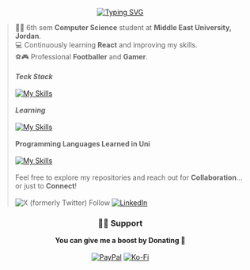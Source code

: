 <div align="center">

[![Typing SVG](https://readme-typing-svg.demolab.com?font=Roboto&size=30&duration=2500&color=9198A1FF&center=true&vCenter=true&lines=Front-End+Developer;Prompt+Engineer;Low-Code+Developer)](https://git.io/typing-svg)

</div>

>👨‍🎓 6th sem **Computer Science** student at **Middle East University, Jordan**.\
>💻 Continuously learning **React** and improving my skills.\
>⚽🎮 Professional **Footballer** and **Gamer**.\
><br/>***Teck Stack***
><br/><br/>[![My Skills](https://skillicons.dev/icons?i=html,css,js,react,bootstrap,git,github,vercel,netlify)](https://skillicons.dev)\
><br/>***Learning***
><br/><br/>[![My Skills](https://skillicons.dev/icons?i=tailwind,ts,next)](https://skillicons.dev)\
><br/>**Programming Languages Learned in Uni**
><br/><br/>[![My Skills](https://skillicons.dev/icons?i=cpp,java,cs,js,python)](https://skillicons.dev)\
><br/>Feel free to explore my repositories and reach out for **Collaboration**... or just to **Connect**!\
><br/>![X (formerly Twitter) Follow](https://img.shields.io/twitter/follow/mohadev01)
[![LinkedIn](https://custom-icon-badges.demolab.com/badge/LinkedIn-0A66C2?logo=linkedin-white&logoColor=fff)](https://www.linkedin.com/in/mohadev)

<div align="center">
  
### 🙋‍♂️ Support
**You can give me a boost by Donating 🤞**\
<br/>[![PayPal](https://img.shields.io/badge/PayPal-00457C?style=for-the-badge&logo=paypal&logoColor=white)](https://paypal.me/mohayounis) [![Ko-Fi](https://img.shields.io/badge/Ko--fi-F16061?style=for-the-badge&logo=ko-fi&logoColor=white)](https://ko-fi.com/mohadev01)

</div>
